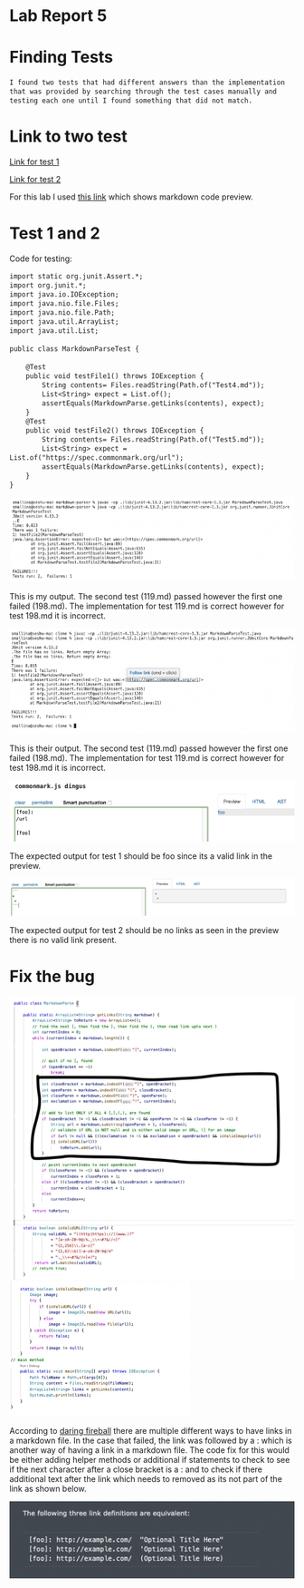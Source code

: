 # Lab Report 5

# Finding Tests 

    I found two tests that had different answers than the implementation that was provided by searching through the test cases manually and testing each one until I found something that did not match. 

# Link to two test 

[Link for test 1](https://github.com/nidhidhamnani/markdown-parser/blob/main/test-files/198.md)

[Link for test 2](https://github.com/nidhidhamnani/markdown-parser/blob/main/test-files/119.md)

For this lab I used [this link]() which shows markdown code preview. 

# Test 1 and 2 

Code for testing: 

```
import static org.junit.Assert.*;
import org.junit.*;
import java.io.IOException;
import java.nio.file.Files;
import java.nio.file.Path;
import java.util.ArrayList;
import java.util.List;

public class MarkdownParseTest {

    @Test
    public void testFile1() throws IOException {
        String contents= Files.readString(Path.of("Test4.md"));
        List<String> expect = List.of();
        assertEquals(MarkdownParse.getLinks(contents), expect);
    }
    @Test
    public void testFile2() throws IOException {
        String contents= Files.readString(Path.of("Test5.md"));
        List<String> expect = List.of("https://spec.commonmark.org/url");
        assertEquals(MarkdownParse.getLinks(contents), expect);
    }
}
```

![My Output](MyOutput.png) 

This is my output. The second test (119.md) passed however the first one failed (198.md). The implementation for test 119.md is correct however for test 198.md it is incorrect.

![Their Output](TheirOutput.png)

This is their output. The second test (119.md) passed however the first one failed (198.md). The implementation for test 119.md is correct however for test 198.md it is incorrect.

![Expected Output](Test198.png)

The expected output for test 1 should be foo since its a valid link in the preview. 

![Expected Output](Test119.png)

The expected output for test 2 should be no links as seen in the preview there is no valid link present. 

# Fix the bug 

![Code Snippet 1](CodeSnippet1.png)
![Code Snippet 2](Snippet2.png)

According to [daring fireball](https://daringfireball.net/projects/markdown/syntax#link) there are multiple different ways to have links in a markdown file. In the case that failed, the link was followed by a : which is another way of having a link in a markdown file. The code fix for this would be either adding helper methods or additional if statements to check to see if the next character after a close bracket is a : and to check if there additional text after the link which needs to removed as its not part of the link as shown below.

![Example](Example.png)







